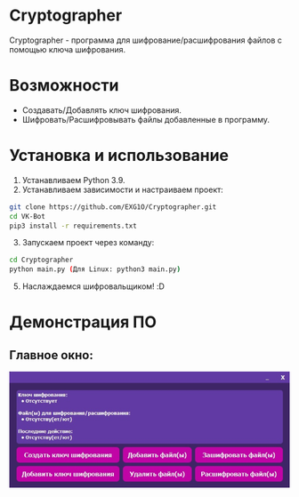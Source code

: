 # Cryptographer
Cryptographer - программа для шифрование/расшифрования файлов с помощью ключа шифрования.

# Возможности
- Создавать/Добавлять ключ шифрования.
- Шифровать/Расшифровывать файлы добавленные в программу.

# Установка и использование
1. Устанавливаем Python 3.9.
2. Устанавливаем зависимости и настраиваем проект:
```sh
git clone https://github.com/EXG1O/Cryptographer.git
cd VK-Bot
pip3 install -r requirements.txt
```
3. Запускаем проект через команду:
```sh
cd Cryptographer
python main.py (Для Linux: python3 main.py)
```
5. Наслаждаемся шифровальщиком! :D

# Демонстрация ПО
## Главное окно:
![software_main_window](Icons/main_window.png)